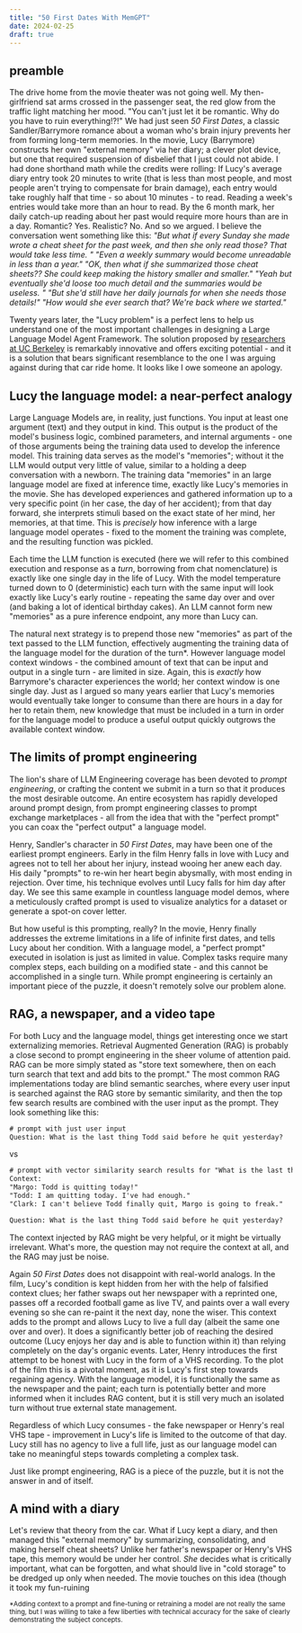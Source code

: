 ```yaml
---
title: "50 First Dates With MemGPT"
date: 2024-02-25
draft: true
---
```

## preamble
The drive home from the movie theater was not going well. My then-girlfriend sat arms crossed in the passenger seat, the red glow from the traffic light matching her mood. "You can't just let it be romantic. Why do you have to ruin everything!?!" We had just seen _50 First Dates_, a classic Sandler/Barrymore romance about a woman who's brain injury prevents her from forming long-term memories. In the movie, Lucy (Barrymore) constructs her own "external memory" via her diary; a clever plot device, but one that required suspension of disbelief that I just could not abide. I had done shorthand math while the credits were rolling: If Lucy's average diary entry took 20 minutes to write (that is less than most people, and most people aren't trying to compensate for brain damage), each entry would take roughly half that time - so about 10 minutes - to read. Reading a week's entries would take more than an hour to read. By the 6 month mark, her daily catch-up reading about her past would require more hours than are in a day. Romantic? Yes. Realistic? No. And so we argued. I believe the conversation went something like this: 
_"But what if every Sunday she made wrote a cheat sheet for the past week, and then she only read those? That would take less time. " 
"Even a weekly summary would become unreadable in less than a year." 
"OK, then what if she summarized those cheat sheets?? She could keep making the history smaller and smaller." 
"Yeah but eventually she'd loose too much detail and the summaries would be useless. "
"But she'd still have her daily journals for when she needs those details!" 
"How would she ever search that? We're back where we started."_

Twenty years later, the "Lucy problem" is a perfect lens to help us understand one of the most important challenges in designing a Large Language Model Agent Framework. The solution proposed by [researchers at UC Berkeley](https://research.memgpt.ai/) is remarkably innovative and offers exciting potential - and it is a solution that bears significant resemblance to the one I was arguing against during that car ride home. It looks like I owe someone an apology.

## Lucy the language model: a near-perfect analogy
Large Language Models are, in reality, just functions. You input at least one argument (text) and they output in kind. This output is the product of the model's business logic, combined parameters, and internal arguments - one of those arguments being the training data used to develop the inference model. This training data serves as the model's "memories"; without it the LLM would output very little of value, similar to a holding a deep conversation with a newborn. 
The training data "memories" in an large language model are fixed at inference time, exactly like Lucy's memories in the movie. She has developed experiences and gathered information up to a very specific point (in her case, the day of her accident); from that day forward, she interprets stimuli based on the exact state of her mind, her memories, at that time. This is _precisely_ how inference with a large language model operates - fixed to the moment the training was complete, and the resulting function was pickled. 

Each time the LLM function is executed (here we will refer to this combined execution and response as a _turn_, borrowing from chat nomenclature) is exactly like one single day in the life of Lucy. With the model temperature turned down to 0 (deterministic) each turn with the same input will look exactly like Lucy's early routine - repeating the same day over and over (and baking a lot of identical birthday cakes). An LLM cannot form new "memories" as a pure inference endpoint, any more than Lucy can. 

The natural next strategy is to prepend those new "memories" as part of the text passed to the LLM function, effectively augmenting the training data of the language model for the duration of the turn*. However language model context windows - the combined amount of text that can be input and output in a single turn - are limited in size. Again, this is _exactly_ how Barrymore's character experiences the world; her context window is one single day. Just as I argued so many years earlier that Lucy's memories would eventually take longer to consume than there are hours in a day for her to retain them, new knowledge that must be included in a turn in order for the language model to produce a useful output quickly outgrows the available context window. 

## The limits of prompt engineering
The lion's share of LLM Engineering coverage has been devoted to _prompt engineering_, or crafting the content we submit in a turn so that it produces the most desirable outcome. An entire ecosystem has rapidly developed around prompt design, from prompt engineering classes to prompt exchange marketplaces - all from the idea that with the "perfect prompt" you can coax the "perfect output" a language model. 

Henry, Sandler's character in _50 First Dates_, may have been one of the earliest prompt engineers. Early in the film Henry falls in love with Lucy and agrees not to tell her about her injury, instead wooing her anew each day. His daily "prompts" to re-win her heart begin abysmally, with most ending in rejection. Over time, his technique evolves until Lucy falls for him day after day. We see this same example in countless language model demos, where a meticulously crafted prompt is used to visualize analytics for a dataset or generate a spot-on cover letter. 

But how useful is this prompting, really? In the movie, Henry finally addresses the extreme limitations in a life of infinite first dates, and tells Lucy about her condition. With a language model, a "perfect prompt" executed in isolation is just as limited in value. Complex tasks require many complex steps, each building on a modified state - and this cannot be accomplished in a single turn. While prompt engineering is certainly an important piece of the puzzle, it doesn't remotely solve our problem alone.

## RAG, a newspaper, and a video tape
For both Lucy and the language model, things get interesting once we start externalizing memories. Retrieval Augmented Generation (RAG) is probably a close second to prompt engineering in the sheer volume of attention paid. RAG can be more simply stated as "store text somewhere, then on each turn search that text and add bits to the prompt." The most common RAG implementations today are blind semantic searches, where every user input is searched against the RAG store by semantic similarity, and then the top few search results are combined with the user input as the prompt. They look something like this:

```txt
# prompt with just user input
Question: What is the last thing Todd said before he quit yesterday?
```
vs
```txt
# prompt with vector similarity search results for "What is the last thing Todd said before he quit yesterday?" via embeddings, prepended to prompt
Context:
"Margo: Todd is quitting today!"
"Todd: I am quitting today. I've had enough."
"Clark: I can't believe Todd finally quit, Margo is going to freak."

Question: What is the last thing Todd said before he quit yesterday?
```
The context injected by RAG might be very helpful, or it might be virtually irrelevant. What's more, the question may not require the context at all, and the RAG may just be noise.  

Again _50 First Dates_ does not disappoint with real-world analogs. In the film, Lucy's condition is kept hidden from her with the help of falsified context clues; her father swaps out her newspaper with a reprinted one, passes off a recorded football game as live TV, and paints over a wall every evening so she can re-paint it the next day, none the wiser. This context adds to the prompt and allows Lucy to live a full day (albeit the same one over and over). It does a significantly better job of reaching the desired outcome (Lucy enjoys her day and is able to function within it) than relying completely on the day's organic events. 
Later, Henry introduces the first attempt to be honest with Lucy in the form of a VHS recording. To the plot of the film this is a pivotal moment, as it is Lucy's first step towards regaining agency. With the language model, it is functionally the same as the newspaper and the paint; each turn is potentially better and more informed when it includes RAG content, but it is still very much an isolated turn without true external state management.  

Regardless of which Lucy consumes - the fake newspaper or Henry's real VHS tape - improvement in Lucy's life is limited to the outcome of that day. Lucy still has no agency to live a full life, just as our language model can take no meaningful steps towards completing a complex task. 

Just like prompt engineering, RAG is a piece of the puzzle, but it is not the answer in and of itself.

## A mind with a diary
Let's review that theory from the car. What if Lucy kept a diary, and then managed this "external memory" by summarizing, consolidating, and making herself cheat sheets? Unlike her father's newspaper or Henry's VHS tape, this memory would be under her control. _She_ decides what is critically important, what can be forgotten, and what should live in "cold storage" to be dredged up only when needed. The movie touches on this idea (though it took my fun-ruining 


<sub>*Adding context to a prompt and fine-tuning or retraining a model are not really the same thing, but I was willing to take a few liberties with technical accuracy for the sake of clearly demonstrating the subject concepts.</sub> 
<!--stackedit_data:
eyJoaXN0b3J5IjpbMTAyMzYzMDI0NywzNTgxMzc5NDUsLTIxMz
A2ODc1NTksLTE1MzA4NTM2NjQsNjc5MjY2MzkwLDg1Mjg1ODQ4
LC0xODc3MDYzNzkxLDIxNzI2NTAsLTIwNTMxNzU1NTcsLTIwMz
M3MjcxNjUsLTEzMjcyMzI3NjUsLTY1NzA2OTQzMSw5NDY2ODI4
NzcsMTcwOTAxMTU2MiwxMjE5MjUxNjQzLC0xOTQ3MTI1NDk4LD
EyMjE0NTc3OTgsLTI1NTU1MjUxNiwxODkxOTIwNDE1LDE0ODE5
MTU3MTZdfQ==
-->